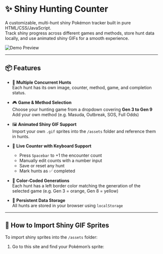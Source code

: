 # ✨ Shiny Hunting Counter

A customizable, multi-hunt shiny Pokémon tracker built in pure HTML/CSS/JavaScript.  
Track shiny progress across different games and methods, store hunt data locally, and use animated shiny GIFs for a smooth experience.

![Demo Preview](assets/demo.gif) <!-- Optional: replace with actual demo GIF -->

---

## 📦 Features

- 🎯 **Multiple Concurrent Hunts**  
  Each hunt has its own image, counter, method, game, and completion status.

- 🎮 **Game & Method Selection**  
  Choose your hunting game from a dropdown covering **Gen 3 to Gen 9**  
  Add your own method (e.g. Masuda, Outbreak, SOS, Full Odds)

- 🖼 **Animated Shiny GIF Support**  
  Import your own `.gif` sprites into the `/assets` folder and reference them in hunts.

- 🔢 **Live Counter with Keyboard Support**  
  - Press `Spacebar` to +1 the encounter count  
  - Manually edit counts with a number input  
  - Save or reset any hunt  
  - Mark hunts as ✅ completed

- 🎨 **Color-Coded Generations**  
  Each hunt has a left border color matching the generation of the selected game (e.g. Gen 3 = orange, Gen 8 = yellow)

- 💾 **Persistent Data Storage**  
  All hunts are stored in your browser using `localStorage`

---

## 🔧 How to Import Shiny GIF Sprites

To import shiny sprites into the `/assets` folder:

1. Go to this site and find your Pokémon’s sprite:
